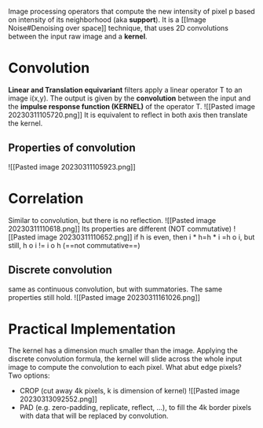 Image processing operators that compute the new intensity of pixel p based on intensity of its neighborhood (aka **support**).
It is a  [[Image Noise#Denoising over space]] technique, that uses 2D convolutions between the input raw image and a **kernel**.

# Convolution
**Linear and Translation equivariant** filters apply a linear operator T to an image i(x,y).
The output is given by the **convolution** between the input and the **impulse response function (KERNEL)** of the operator T.
![[Pasted image 20230311105720.png]]
It is equivalent to reflect in both axis then translate the kernel.
## Properties of convolution
![[Pasted image 20230311105923.png]]
# Correlation
Similar to convolution, but there is no reflection.
![[Pasted image 20230311110618.png]]
Its properties are different (NOT commutative)
![[Pasted image 20230311110652.png]]
if h is even, then i * h=h * i =h o i, but still, h o i != i o h (==not commutative==)

## Discrete convolution
same as continuous convolution, but with summatories. The same properties still hold. 
![[Pasted image 20230311161026.png]]

# Practical Implementation
The kernel has a dimension much smaller than the image. Applying the discrete convolution formula, the kernel will slide across the whole input image to compute the convolution to each pixel.
What abut edge pixels? Two options:
- CROP (cut away 4k pixels, k is dimension of kernel)
![[Pasted image 20230313092552.png]]
- PAD (e.g. zero-padding, replicate, reflect, ...), to fill the 4k border pixels with data that will be replaced by convolution.



